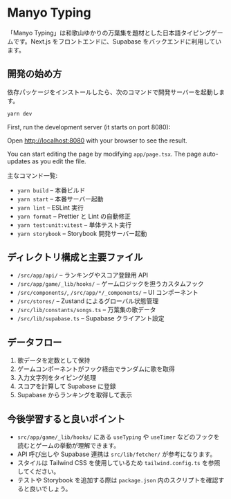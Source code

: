 # Manyo Typing

「Manyo Typing」は和歌山ゆかりの万葉集を題材とした日本語タイピングゲームです。Next.js をフロントエンドに、Supabase をバックエンドに利用しています。


## 開発の始め方

依存パッケージをインストールしたら、次のコマンドで開発サーバーを起動します。


```bash
yarn dev
```

First, run the development server (it starts on port 8080):

Open [http://localhost:8080](http://localhost:8080) with your browser to see the result.

You can start editing the page by modifying `app/page.tsx`. The page auto-updates as you edit the file.


主なコマンド一覧:

- `yarn build` – 本番ビルド
- `yarn start` – 本番サーバー起動
- `yarn lint` – ESLint 実行
- `yarn format` – Prettier と Lint の自動修正
- `yarn test:unit:vitest` – 単体テスト実行
- `yarn storybook` – Storybook 開発サーバー起動

## ディレクトリ構成と主要ファイル

- `/src/app/api/` – ランキングやスコア登録用 API
- `/src/app/game/_lib/hooks/` – ゲームロジックを担うカスタムフック
- `/src/components/`, `/src/app/*/_components/` – UI コンポーネント
- `/src/stores/` – Zustand によるグローバル状態管理
- `/src/lib/constants/songs.ts` – 万葉集の歌データ
- `/src/lib/supabase.ts` – Supabase クライアント設定

## データフロー

1. 歌データを定数として保持
2. ゲームコンポーネントがフック経由でランダムに歌を取得
3. 入力文字列をタイピング処理
4. スコアを計算して Supabase に登録
5. Supabase からランキングを取得して表示

## 今後学習すると良いポイント

- `src/app/game/_lib/hooks/` にある `useTyping` や `useTimer` などのフックを読むとゲームの挙動が理解できます。
- API 呼び出しや Supabase 連携は `src/lib/fetcher/` が参考になります。
- スタイルは Tailwind CSS を使用しているため `tailwind.config.ts` を参照してください。
- テストや Storybook を追加する際は `package.json` 内のスクリプトを確認すると良いでしょう。
